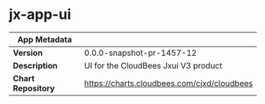# jx-app-ui

|App Metadata||
|---|---|
| **Version** | 0.0.0-snapshot-pr-1457-12 |
| **Description** | UI for the CloudBees Jxui V3 product |
| **Chart Repository** | https://charts.cloudbees.com/cjxd/cloudbees |
